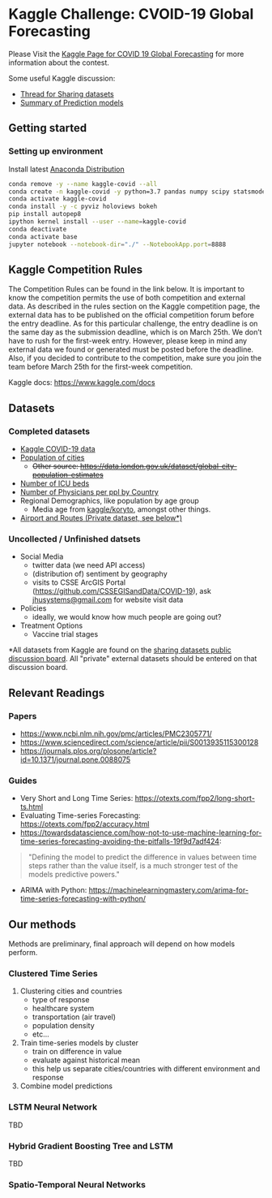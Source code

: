 #  Kaggle Challenge: CVOID-19 Global Forecasting

Please Visit the [Kaggle Page for COVID 19 Global Forecasting](https://www.kaggle.com/c/covid19-global-forecasting-week-2/overview) for more information about the contest.

Some useful Kaggle discussion:
* [Thread for Sharing datasets](https://www.kaggle.com/c/covid19-global-forecasting-week-1/discussion/137078)
* [Summary of Prediction models](https://www.kaggle.com/c/covid19-global-forecasting-week-1/discussion/137796)

## Getting started

### Setting up environment

Install latest [Anaconda Distribution](https://www.anaconda.com/distribution/#download-section)

```bash
conda remove -y --name kaggle-covid --all
conda create -n kaggle-covid -y python=3.7 pandas numpy scipy statsmodels scikit-learn matplotlib seaborn ipykernel
conda activate kaggle-covid
conda install -y -c pyviz holoviews bokeh
pip install autopep8
ipython kernel install --user --name=kaggle-covid
conda deactivate
conda activate base
jupyter notebook --notebook-dir="./" --NotebookApp.port=8888
```

## Kaggle Competition Rules
The Competition Rules can be found in the link below. It is important to know the competition permits the use of both competition and external data. As described in the rules section on the Kaggle competition page, the external data has to be published on the official competition forum before the entry deadline. As for this particular challenge, the entry deadline is on the same day as the submission deadline, which is on March 25th. We don’t have to rush for the first-week entry. However, please keep in mind any external data we found or generated must be posted before the deadline.
Also, if you decided to contribute to the competition, make sure you join the team before March 25th for the first-week competition. 

Kaggle docs:
https://www.kaggle.com/docs

## Datasets

### Completed datasets

* [Kaggle COVID-19 data](https://www.kaggle.com/c/covid19-global-forecasting-week-1/data)
* [Population of cities](https://www.kaggle.com/dgrechka/covid19-global-forecasting-locations-population)
    * ~~Other source: https://data.london.gov.uk/dataset/global-city-population-estimates~~
* [Number of ICU beds](https://www.kaggle.com/jaimeblasco/icu-beds-by-county-in-the-us)
* [Number of Physicians per ppl by Country](https://en.wikipedia.org/wiki/List_of_countries_and_dependencies_by_number_of_physician)
* Regional Demographics, like population by age group
    * Media age from [kaggle/koryto](https://www.kaggle.com/koryto/countryinfo), amongst other things.
* [Airport and Routes (Private dataset, see below*)](https://openflights.org/data.html)

### Uncollected / Unfinished datsets

* Social Media
    * twitter data (we need API access)
    * (distribution of) sentiment by geography
    * visits to CSSE ArcGIS Portal (https://github.com/CSSEGISandData/COVID-19), ask jhusystems@gmail.com for website visit data
* Policies
    * ideally, we would know how much people are going out?
* Treatment Options
    * Vaccine trial stages


*All datasets from Kaggle are found on the [sharing datasets public discussion board](https://www.kaggle.com/c/covid19-global-forecasting-week-1/discussion/137078). All "private" external datasets should be entered on that discussion board.


## Relevant Readings

### Papers

* https://www.ncbi.nlm.nih.gov/pmc/articles/PMC2305771/
* https://www.sciencedirect.com/science/article/pii/S0013935115300128
* https://journals.plos.org/plosone/article?id=10.1371/journal.pone.0088075

### Guides

* Very Short and Long Time Series: https://otexts.com/fpp2/long-short-ts.html
* Evaluating Time-series Forecasting: https://otexts.com/fpp2/accuracy.html
* https://towardsdatascience.com/how-not-to-use-machine-learning-for-time-series-forecasting-avoiding-the-pitfalls-19f9d7adf424: 
> "Defining the model to predict the difference in values between time steps rather than the value itself, is a much stronger test of the models predictive powers."
* ARIMA with Python: https://machinelearningmastery.com/arima-for-time-series-forecasting-with-python/


## Our methods

Methods are preliminary, final approach will depend on how models perform.

### Clustered Time Series

1. Clustering cities and countries
    * type of response
    * healthcare system
    * transportation (air travel)
    * population density 
    * etc...
2. Train time-series models by cluster
    * train on difference in value
    * evaluate against historical mean
    * this help us separate cities/countries with different environment and response
3. Combine model predictions

### LSTM Neural Network

TBD

### Hybrid Gradient Boosting Tree and LSTM

TBD

### Spatio-Temporal Neural Networks
